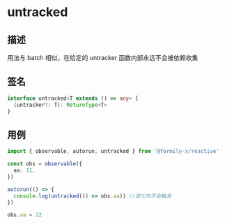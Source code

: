# untracked

## 描述

用法与 batch 相似，在给定的 untracker 函数内部永远不会被依赖收集

## 签名

```ts
interface untracked<T extends () => any> {
  (untracker?: T): ReturnType<T>
}
```

## 用例

```ts
import { observable, autorun, untracked } from '@formily-x/reactive'

const obs = observable({
  aa: 11,
})

autorun(() => {
  console.log(untracked(() => obs.aa)) //变化时不会触发
})

obs.aa = 22
```
